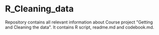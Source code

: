 # R_Cleaning_data
Repository contains all relevant information about Course project "Getting and Cleaning the data". It contains R script, readme.md and codebook.md.
